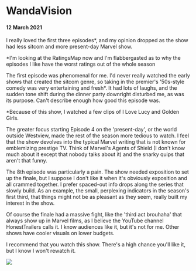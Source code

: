 # WandaVision
#### 12 March 2021

I really loved the first three episodes*, and my opinion dropped as the show had less sitcom and more present-day Marvel show.

*I'm looking at the RatingsMap now and I'm flabbergasted as to why the episodes I like have the worst ratings out of the whole season

The first episode was phenomenal for me. I'd never really watched the early shows that created the sitcom genre, so taking in the premier's '50s-style comedy was very entertaining and fresh*.  It had lots of laughs, and the sudden tone shift during the dinner party downright disturbed me, as was its purpose. Can't describe enough how good this episode was.

*Because of this show, I watched a few clips of I Love Lucy and Golden Girls.

The greater focus starting Episode 4 on the 'present-day', or the world outside Westview, made the rest of the season more tedious to watch. I feel that the show devolves into the typical Marvel writing that is not known for emblemizing prestige TV. Think of Marvel's Agents of Shield (I don't know much about it except that nobody talks about it) and the snarky quips that aren't that funny.

The 8th episode was particularly a pain. The show needed exposition to set up the finale, but I suppose I don't like it when it's obviously exposition and all crammed together. I prefer spaced-out info drops along the series that slowly build. As an example, the small, perplexing indicators in the season's first third, that things might not be as pleasant as they seem, really built my interest in the show.

Of course the finale had a massive fight, like the 'third act brouhaha' that always show up in Marvel films, as I believe the YouTube channel HonestTrailers calls it. I know audiences like it, but it's not for me. Other shows have cooler visuals on lower budgets.

I recommend that you watch this show. There's a high chance you'll like it, but I know I won't rewatch it.

![](https://lh4.googleusercontent.com/vIM2M-Z1cS0C31YL-qU8yUfGDsZDFWEX3xYyGIFtR8bTYgWqoJTszzjU3nQKIvJu9ep8XYLKRi7j8tt3tZIDqhKefTrMFJFnWhUKhefEP0f8cV9RH1ctd3fPlEBkz4dn_w=w1280)